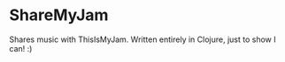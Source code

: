 ShareMyJam
==========

Shares music with ThisIsMyJam. Written entirely in Clojure, just to show I can! :) 
